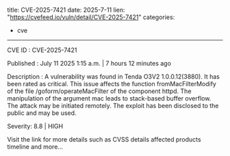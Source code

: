  
title: CVE-2025-7421
date: 2025-7-11
lien: "https://cvefeed.io/vuln/detail/CVE-2025-7421"
categories:
  - cve
---

CVE ID : CVE-2025-7421

Published :  July 11
2025
1:15 a.m. | 7 hours
12 minutes ago

Description : A vulnerability was found in Tenda O3V2 1.0.0.12(3880). It has been rated as critical. This issue affects the function fromMacFilterModify of the file /goform/operateMacFilter of the component httpd. The manipulation of the argument mac leads to stack-based buffer overflow. The attack may be initiated remotely. The exploit has been disclosed to the public and may be used.

Severity: 8.8 | HIGH

Visit the link for more details
such as CVSS details
affected products
timeline
and more...
